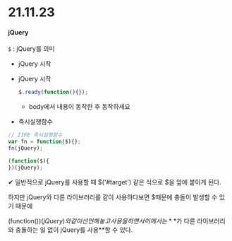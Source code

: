 # 21.11.23

#### jQuery

`$` : jQuery를 의미

- jQuery 시작

- jQuery 시작

  ```js
  $.ready(function(){});
  ```

  - body에서 내용이 동작한 후 동작하세요

- 즉시실행함수

```js
// IIFE 즉시실행함수
var fn = function($){};
fn(jQuery);

(function($){
})(jQuery);
```

✔ 일반적으로 jQuery를 사용할 때 $('#target') 같은 식으로 $을 앞에 붙이게 된다.

하지만 jQuery와 다른 라이브러리를 같이 사용하다보면 $때문에 충돌이 발생할 수 있기 때문에

(function($){})(jQuery)와 같이 선언해놓고 사용을 하면 {} 사이에서는 **$가 다른 라이브러리와 충돌하는 일 없이 jQuery를 사용**할 수 있다.